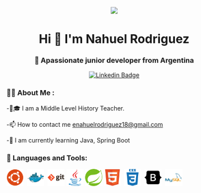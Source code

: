 <div id="header" align="center">
    <img src="https://media.giphy.com/media/HscDLzkO8EOTmgkhQP/giphy.gif" width="200" />
    <h1 align="center">Hi 👋 I'm Nahuel Rodriguez</h1>
    <h3 align="center"> 📌 Apassionate junior developer from Argentina</h3>
</div>
<div id="badges" align="center">
    <!-- <a href="https://www.twitch.tv/chpdev" target="_blank">
        <img src="https://img.shields.io/twitch/status/chpdev?style=social"
            alt="Twitch Badge" />
    </a> -->
      <a href="https://www.linkedin.com/in/enahuelrodriguez/" target="_blank">
        <img src="https://img.shields.io/twitter/url?label=linkedin&logo=linkedin&style=social&url=https%3A%2F%2Fwww.linkedin.com%2Fin%2Fenahuelrodriguez%2F"
            alt="Linkedin Badge" />
    </a>
</div>

### 👨‍💻 About Me :


-👨🎓 I am a Middle Level History Teacher.

-📫 How to contact me enahuelrodriguez18@gmail.com

-🌱 I am currently learning Java, Spring Boot 


<div align="left">
    <h3>🔨 Languages and Tools:</h3>
    <div>
        <img src="https://github.com/devicons/devicon/blob/master/icons/ubuntu/ubuntu-plain.svg" title="Ubuntu" alt="Ubuntu" width="40" height="40"/>&nbsp;
        <img src="https://github.com/devicons/devicon/blob/master/icons/docker/docker-original.svg" title="Docker" alt="Docker" width="40" height="40"/>&nbsp;
         <img src="https://github.com/devicons/devicon/blob/master/icons/git/git-original-wordmark.svg" title="Git" **alt="Git" width="40" height="40"/>
        <img src="https://github.com/devicons/devicon/blob/master/icons/java/java-original.svg" title="Java" **alt="Java" width="40" height="40"/>
        <img src="https://github.com/devicons/devicon/blob/master/icons/spring/spring-original.svg" title="Sprint" **alt="Sprint" width="40" height="40"/>
        <img src="https://github.com/devicons/devicon/blob/master/icons/html5/html5-original.svg" title="HTML5" alt="HTML" width="40" height="40"/>&nbsp;
        <img src="https://github.com/devicons/devicon/blob/master/icons/css3/css3-plain-wordmark.svg"  title="CSS3" alt="CSS" width="40" height="40"/>&nbsp;
        <img src="https://github.com/devicons/devicon/blob/master/icons/bootstrap/bootstrap-plain.svg" title="Bootstrap" alt="Bootstrap" width="40" height="40"/>&nbsp;
        <img src="https://github.com/devicons/devicon/blob/master/icons/mysql/mysql-original-wordmark.svg" title="MySQL"  alt="MySQL" width="40" height="40"/>&nbsp;
      </div>
 </div>
 <!--
### 📊 My Stats :

[![GitHub Streak](http://github-readme-streak-stats.herokuapp.com?user=ChpDev&theme=onedark)](https://git.io/streak-stats)

![GitHub stats](https://github-readme-stats.vercel.app/api?username=ChpDev&show_icons=true&theme=radical)

[![Top Langs](https://github-readme-stats.vercel.app/api/top-langs/?username=ChpDev&theme=tokyonight)](https://github.com/anuraghazra/github-readme-stats)
-->
